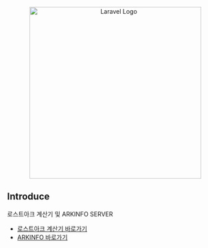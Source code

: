<p align="center"><a href="https://laravel.com" target="_blank"><img src="https://raw.githubusercontent.com/laravel/art/master/logo-lockup/5%20SVG/2%20CMYK/1%20Full%20Color/laravel-logolockup-cmyk-red.svg" width="400" alt="Laravel Logo"></a></p>

## Introduce
로스트아크 계산기 및 ARKINFO SERVER

- [로스트아크 계산기 바로가기](https://cal.arkinfo.kr/)
- [ARKINFO 바로가기](https://arkinfo.kr)